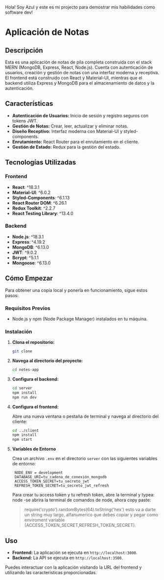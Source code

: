 Hola! Soy Azul y este es mi projecto para demostrar mis habilidades como software dev!

# Aplicación de Notas

## Descripción

Esta es una aplicación de notas de pila completa construida con el stack MERN (MongoDB, Express, React, Node.js). Cuenta con autenticación de usuarios, creación y gestión de notas con una interfaz moderna y receptiva. El frontend está construido con React y Material-UI, mientras que el backend utiliza Express y MongoDB para el almacenamiento de datos y la autenticación.

## Características

- **Autenticación de Usuarios:** Inicio de sesión y registro seguros con tokens JWT.
- **Gestión de Notas:** Crear, leer, actualizar y eliminar notas.
- **Diseño Receptivo:** Interfaz moderna con Material-UI y styled-components.
- **Enrutamiento:** React Router para el enrutamiento en el cliente.
- **Gestión de Estado:** Redux para la gestión del estado.

## Tecnologías Utilizadas

### Frontend

- **React**: ^18.3.1
- **Material-UI**: ^6.0.2
- **Styled-Components**: ^6.1.13
- **React Router DOM**: ^6.26.1
- **Redux Toolkit**: ^2.2.7
- **React Testing Library**: ^13.4.0

### Backend

- **Node.js**: ^18.3.1
- **Express**: ^4.19.2
- **MongoDB**: ^6.13.0
- **JWT**: ^9.0.2
- **Bcrypt**: ^5.1.1
- **Mongoose**: ^6.13.0

## Cómo Empezar

Para obtener una copia local y ponerla en funcionamiento, sigue estos pasos:

### Requisitos Previos

- Node.js y npm (Node Package Manager) instalados en tu máquina.
  

### Instalación

1. **Clona el repositorio:**

   ```bash
   git clone
   ```

2. **Navega al directorio del proyecto:**

   ```bash
   cd notes-app
   ```

3. **Configura el backend:**

   ```bash
   cd server
   npm install
   npm run dev
   ```

4. **Configura el frontend:**

   Abre una nueva ventana o pestaña de terminal y navega al directorio del cliente:

   ```bash
   cd ../client
   npm install
   npm start
   ```

5. **Variables de Entorno**

   Crea un archivo `.env` en el directorio `server` con las siguientes variables de entorno:

   ```plaintext
    NODE_ENV = development
    DATABASE_URI=tu_cadena_de_conexión_mongodb
    ACCESS_TOKEN_SECRET=tu_secreto_jwt
    REFRESH_TOKEN_SECRET=tu_secreto_jwt_refresh
   ```

   Para crear tu access token y tu refresh token, abre la terminal y typea:
   node
   -se abrira la terminal de comandos de node, ahora copy paste:
     > require('crypto').randomBytes(64).toString('hex')
   esto va a darte un string muy largo, alfanumerico que debes copiar y pegar como enviroment variable (ACCESS_TOKEN_SECRET,REFRESH_TOKEN_SECRET).


     
## Uso

- **Frontend:** La aplicación se ejecuta en `http://localhost:3000`.
- **Backend:** La API se ejecuta en `http://localhost:3500`.

Puedes interactuar con la aplicación visitando la URL del frontend y utilizando las características proporcionadas.
